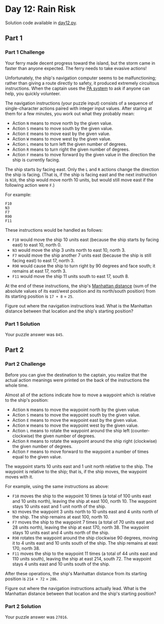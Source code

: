 # Day 12: Rain Risk

Solution code available in [day12.py](./day12.py).

## Part 1

### Part 1 Challenge

Your ferry made decent progress toward the island, but the storm came in faster than anyone expected. The ferry needs to take evasive actions!

Unfortunately, the ship's navigation computer seems to be malfunctioning; rather than giving a route directly to safety, it produced extremely circuitous instructions. When the captain uses the [PA system](https://en.wikipedia.org/wiki/Public_address_system) to ask if anyone can help, you quickly volunteer.

The navigation instructions (your puzzle input) consists of a sequence of single-character actions paired with integer input values. After staring at them for a few minutes, you work out what they probably mean:

* Action `N` means to move north by the given value.
* Action `S` means to move south by the given value.
* Action `E` means to move east by the given value.
* Action `W` means to move west by the given value.
* Action `L` means to turn left the given number of degrees.
* Action `R` means to turn right the given number of degrees.
* Action `F` means to move forward by the given value in the direction the ship is currently facing.

The ship starts by facing east. Only the `L` and `R` actions change the direction the ship is facing. (That is, if the ship is facing east and the next instruction is `N10`, the ship would move north 10 units, but would still move east if the following action were `F`.)

For example:

```
F10
N3
F7
R90
F11
```

These instructions would be handled as follows:

* `F10` would move the ship 10 units east (because the ship starts by facing east) to east 10, north 0.
* `N3` would move the ship 3 units north to east 10, north 3.
* `F7` would move the ship another 7 units east (because the ship is still facing east) to east 17, north 3.
* `R90` would cause the ship to turn right by 90 degrees and face south; it remains at east 17, north 3.
* `F11` would move the ship 11 units south to east 17, south 8.

At the end of these instructions, the ship's [Manhattan distance](https://en.wikipedia.org/wiki/Manhattan_distance) (sum of the absolute values of its east/west position and its north/south position) from its starting position is `17 + 8` = `25`.

Figure out where the navigation instructions lead. What is the Manhattan distance between that location and the ship's starting position?

### Part 1 Solution

Your puzzle answer was `845`.

## Part 2

### Part 2 Challenge

Before you can give the destination to the captain, you realize that the actual action meanings were printed on the back of the instructions the whole time.

Almost all of the actions indicate how to move a waypoint which is relative to the ship's position:

* Action `N` means to move the waypoint north by the given value.
* Action `S` means to move the waypoint south by the given value.
* Action `E` means to move the waypoint east by the given value.
* Action `W` means to move the waypoint west by the given value.
* Action `L` means to rotate the waypoint around the ship left (counter-clockwise) the given number of degrees.
* Action `R` means to rotate the waypoint around the ship right (clockwise) the given number of degrees.
* Action `F` means to move forward to the waypoint a number of times equal to the given value.

The waypoint starts 10 units east and 1 unit north relative to the ship. The waypoint is relative to the ship; that is, if the ship moves, the waypoint moves with it.

For example, using the same instructions as above:

* `F10` moves the ship to the waypoint 10 times (a total of 100 units east and 10 units north), leaving the ship at east 100, north 10. The waypoint stays 10 units east and 1 unit north of the ship.
* `N3` moves the waypoint 3 units north to 10 units east and 4 units north of the ship. The ship remains at east 100, north 10.
* `F7` moves the ship to the waypoint 7 times (a total of 70 units east and 28 units north), leaving the ship at east 170, north 38. The waypoint stays 10 units east and 4 units north of the ship.
* `R90` rotates the waypoint around the ship clockwise 90 degrees, moving it to 4 units east and 10 units south of the ship. The ship remains at east 170, north 38.
* `F11` moves the ship to the waypoint 11 times (a total of 44 units east and 110 units south), leaving the ship at east 214, south 72. The waypoint stays 4 units east and 10 units south of the ship.

After these operations, the ship's Manhattan distance from its starting position is `214 + 72` = `286`.

Figure out where the navigation instructions actually lead. What is the Manhattan distance between that location and the ship's starting position?

### Part 2 Solution

Your puzzle answer was `27016`.
